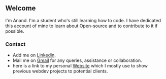 ## Welcome

I'm Anand. I'm a student who's still learning how to code. I have dedicated this account of mine to learn about Open-source and to contribute to it if possible.

### Contact

* Add me on [Linkedin](https://www.linkedin.com/in/anand-mahesh/).
* Mail me on [Gmail](manand881@gmail.com) for any queries, assistance or collaboration.
* here is a link to my personal [Website](https://anand.technology) which I mostly use to show previous webdev projects to potential clients.

